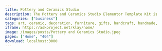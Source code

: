 ```yaml
---
title: Pottery and Ceramics Studio
description: The Pottery and Ceramics Studio Elementor Template Kit is a versatile and visually stunning collection of pre-designed templates tailored for creative businesses in the pottery and ceramics industry. With its user-friendly Elementor integration, this kit offers a seamless and customizable way to build professional websites that showcase the artistry and craftsmanship of pottery and ceramics studios.
categories: ["business"]
tags: art, ceramic, decoration, furniture, gifts, handcraft, handmade, interior, pottery, pottery studio, retail, store
iframe: https://askproject.net/klay/home/
image: /images/posts/Pottery and Ceramics Studio.jpeg
pages: ["Home", "404"]
download: localhost:3000
---
```

